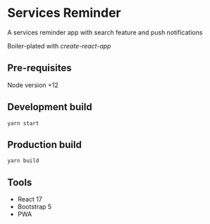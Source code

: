 # Services Reminder
A services reminder app with search feature and push notifications

Boiler-plated with *create-react-app*

## Pre-requisites
Node version +12

## Development build

```
yarn start
```

## Production build

```
yarn build
```

## Tools
- React 17
- Bootstrap 5
- PWA
